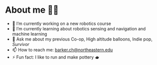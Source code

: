# About me 🏃‍♂️

- 🤖 I’m currently working on a new robotics course
- 🌱 I’m currently learning about robotics sensing and navigation and machine learning
- 💬 Ask me about my previous Co-op, High altitude balloons, Indie pop, *Survivor*
- 📫 How to reach me: barker.ch@northeastern.edu
- ⚡ Fun fact: I like to run and make pottery 🫖
